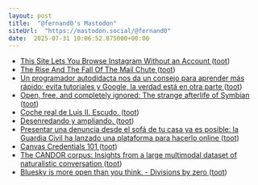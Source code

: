 ```yaml
---
layout: post
title:  "@fernand0's Mastodon"
siteUrl:  "https://mastodon.social/@fernand0"
date:  2025-07-31 10:06:52.875000+00:00
---
```

*  [This Site Lets You Browse Instagram Without an Account ](https://lifehacker.com/tech/imginn-browse-instagram-pages-without-an-accoun) ([toot](https://mastodon.social/@fernand0/114947287473823665))
*  [The Rise And The Fall Of The Mail Chute ](https://hackaday.com/2025/06/25/the-rise-and-the-fall-of-the-mail-chute) ([toot](https://mastodon.social/@fernand0/114947224414337723))
*  [Un programador autodidacta nos da un consejo para aprender más rápido: evita tutoriales y Google, la verdad está en otra parte ](https://www.genbeta.com/desarrollo/programador-autodidacta-nos-da-consejo-para-aprender-rapido-evita-tutoriales-google-verdad-esta-otra-parte-) ([toot](https://mastodon.social/@fernand0/114946822058890700))
*  [Open, free, and completely ignored: The strange afterlife of Symbian ](https://www.theregister.com/2025/07/17/symbian_forgotten_foss_phone_os) ([toot](https://mastodon.social/@fernand0/114945191769357612))
*  [Coche real de Luis II. Escudo. ](https://www.flickr.com/photos/fernand0/54653464932) ([toot](https://mastodon.social/@fernand0/114945178005563439))
*  [Desenredando y ampliando. ](https://avecesunafoto.wordpress.com/2025/07/30/desenredando-y-ampliando) ([toot](https://mastodon.social/@fernand0/114943310656272881))
*  [Presentar una denuncia desde el sofá de tu casa ya es posible: la Guardia Civil ha lanzado una plataforma para hacerlo online ](https://www.genbeta.com/seguridad/presentar-denuncia-sofa-tu-casa-posible-guardia-civil-ha-lanzado-plataforma-para-hacerlo-onlin) ([toot](https://mastodon.social/@fernand0/114943303658345185))
*  [Canvas Credentials 101 ](https://www.instructure.com/resources/videos/canvas-credentials-10) ([toot](https://mastodon.social/@fernand0/114943163407070607))
*  [The CANDOR corpus: Insights from a large multimodal dataset of naturalistic conversation   ](https://www.science.org/doi/10.1126/sciadv.adf3197) ([toot](https://mastodon.social/@fernand0/114942849114885437))
*  [Bluesky is more open than you think. - Divisions by zero ](https://lemmy.dbzer0.com/post/4733528) ([toot](https://mastodon.social/@fernand0/114942586502418129))
